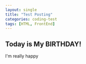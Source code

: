 ```yaml
---
layout: single
title: "Test Posting"
categories: coding-test
tags: [HTML, FrontEnd]
---
```

## Today is My BIRTHDAY!
I'm really happy